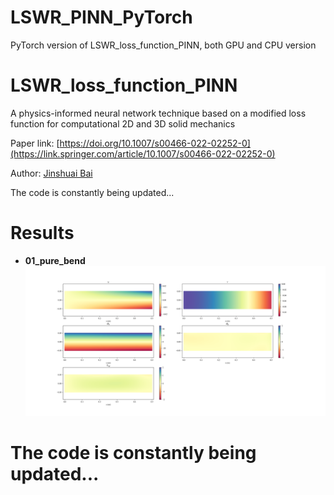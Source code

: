 # LSWR_PINN_PyTorch
PyTorch version of LSWR_loss_function_PINN, both GPU and CPU version   

# LSWR_loss_function_PINN

A physics-informed neural network technique based on a modified loss function for computational 2D and 3D solid mechanics 

Paper link: [https://doi.org/10.1007/s00466-022-02252-0](https://link.springer.com/article/10.1007/s00466-022-02252-0)    

Author: [Jinshuai Bai](https://github.com/JinshuaiBai)
   
The code is constantly being updated...
   
   



# Results   
- **01_pure_bend**  
![01_pure_bend](./01_pure_bend/CPU/LLL.png)   

# The code is constantly being updated...
